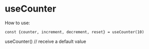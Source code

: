 # useCounter

How to use:

```
const {counter, increment, decrement, reset} = useCounter(10)
```

useCounter() // receive a default value